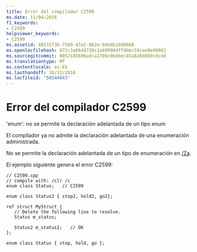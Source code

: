 ```yaml
---
title: Error del compilador C2599
ms.date: 11/04/2016
f1_keywords:
- C2599
helpviewer_keywords:
- C2599
ms.assetid: 88515f36-7589-47e2-862e-0de8b18d6668
ms.openlocfilehash: 872c3a66d4738c1a69990dffdbbc59cee9e90002
ms.sourcegitcommit: 6052185696adca270bc9bdbec45a626dd89cdcdd
ms.translationtype: MT
ms.contentlocale: es-ES
ms.lasthandoff: 10/31/2018
ms.locfileid: "50544643"
---
```

# <a name="compiler-error-c2599"></a>Error del compilador C2599

'enum': no se permite la declaración adelantada de un tipo enum

El compilador ya no admite la declaración adelantada de una enumeración administrada.

No se permite la declaración adelantada de un tipo de enumeración en [/Za](../../build/reference/za-ze-disable-language-extensions.md).

El ejemplo siguiente genera el error C2599:

```
// C2599.cpp
// compile with: /clr /c
enum class Status;   // C2599

enum class Status2 { stop2, hold2, go2};

ref struct MyStruct {
   // Delete the following line to resolve.
   Status m_status;

   Status2 m_status2;   // OK
};

enum class Status { stop, hold, go };
```